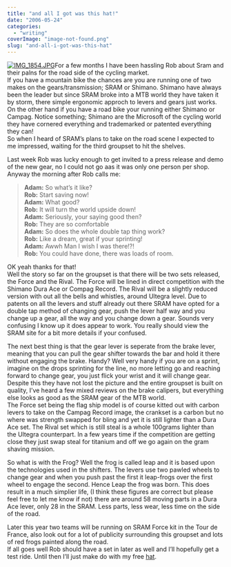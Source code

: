 ```yaml
---
title: "and all I got was this hat!"
date: "2006-05-24"
categories: 
  - "writing"
coverImage: "image-not-found.png"
slug: "and-all-i-got-was-this-hat"
---
```


[![IMG_1854.JPG](images/149528487_600027eeea_m.jpg)](http://www.flickr.com/photos/funkylarma/149528487/ "Leap Hat")For a few months I have been hassling Rob about Sram and their palns for the road side of the cycling market.  
If you have a mountain bike the chances are you are running one of two makes on the gears/transmission; SRAM or Shimano. Shimano have always been the leader but since SRAM broke into a MTB world they have taken it by storm, there simple ergonomic approch to levers and gears just works. On the other hand if you have a road bike your running either Shimano or Campag. Notice something; Shimano are the Microsoft of the cycling world they have cornered everything and trademarked or patented everything they can!  
So when I heard of SRAM’s plans to take on the road scene I expected to me impressed, waiting for the third groupset to hit the shelves.  
  
Last week Rob was lucky enough to get invited to a press release and demo of the new gear, no I could not go aas it was only one person per shop. Anyway the morning after Rob calls me:

> **Adam:** So what’s it like?  
> **Rob:** Start saving now!  
> **Adam:** What good?  
> **Rob:** It will turn the world upside down!  
> **Adam:** Seriously, your saying good then?  
> **Rob:** They are so comfortable  
> **Adam:** So does the whole double tap thing work?  
> **Rob:** Like a dream, great if your sprinting!  
> **Adam:** Awwh Man I wish I was there!?!  
> **Rob:** You could have done, there was loads of room.

OK yeah thanks for that!  
Well the story so far on the groupset is that there will be two sets released, the Force and the Rival. The Force will be lined in direct competition with the Shimano Dura Ace or Compag Record. The Rival will be a slightly reduced version with out all the bells and whistles, around Ultegra level. Due to patents on all the levers and stuff already out there SRAM have opted for a double tap method of changing gear, push the lever half way and you change up a gear, all the way and you change down a gear. Sounds very confusing I know up it does appear to work. You really should view the SRAM site for a bit more details if your confused.

The next best thing is that the gear lever is seperate from the brake lever, meaning that you can pull the gear shifter towards the bar and hold it there without engaging the brake. Handy? Well very handy if you are on a sprint, imagine on the drops sprinting for the line, no more letting go and reaching forward to change gear, you just flick your wrist and it will change gear.  
Despite this they have not lost the picture and the entire groupset is built on quality, I’ve heard a few mixed reviews on the brake calipers, but everything else looks as good as the SRAM gear of the MTB world.  
The Force set being the flag ship model is of course kitted out with carbon levers to take on the Campag Record image, the crankset is a carbon but no where was strength swapped for bling and yet it is still lighter than a Dura Ace set. The Rival set which is still steal is a whole 100grams lighter than the Ultegra counterpart. In a few years time if the competition are getting close they just swap steal for titanium and off we go again on the gram shaving mission.

So what is with the Frog? Well the frog is called leap and it is based upon the technologies used in the shifters. The levers use two pawled wheels to change gear and when you push past the first it leap-frogs over the first wheel to engage the second. Hence Leap the frog was born. This does result in a much simplier life, (I think these figures are correct but please feel free to let me know if not) there are around 58 moving parts in a Dura Ace lever, only 28 in the SRAM. Less parts, less wear, less time on the side of the road.

Later this year two teams will be running on SRAM Force kit in the Tour de France, also look out for a lot of publicity surrounding this groupset and lots of red frogs painted along the road.  
If all goes well Rob should have a set in later as well and I’ll hopefully get a test ride. Until then I’ll just make do with my free [hat](http://static.flickr.com/50/149527481_c4df7926b3.jpg).
